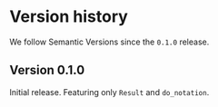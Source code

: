 # Version history

We follow Semantic Versions since the `0.1.0` release.


## Version 0.1.0

Initial release. Featuring only `Result` and `do_notation`.
